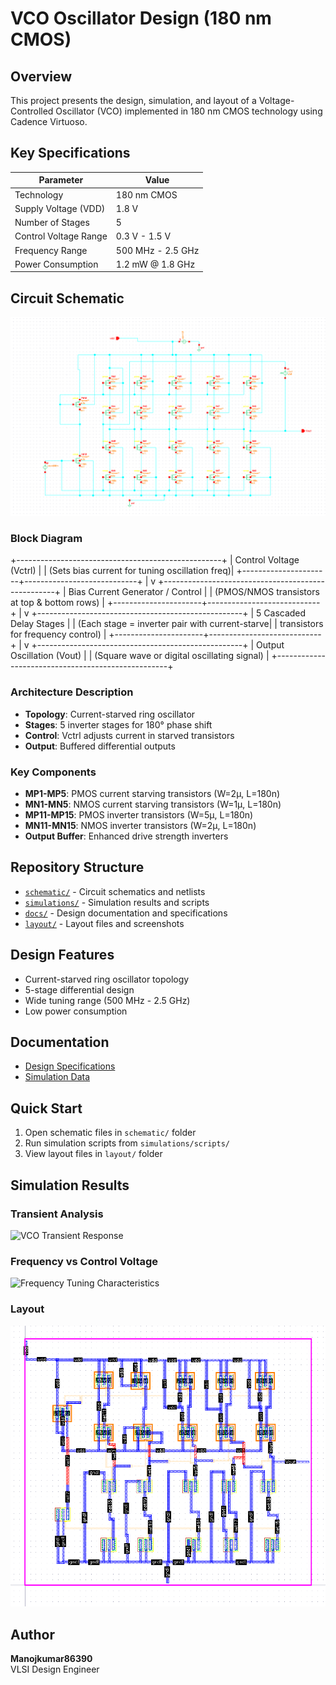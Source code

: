 # VCO Oscillator Design (180 nm CMOS)

## Overview
This project presents the design, simulation, and layout of a Voltage-Controlled Oscillator (VCO) implemented in 180 nm CMOS technology using Cadence Virtuoso.

## Key Specifications
| Parameter              | Value                     |
|------------------------|---------------------------|
| Technology             | 180 nm CMOS               |
| Supply Voltage (VDD)   | 1.8 V                     |
| Number of Stages       | 5                         |
| Control Voltage Range  | 0.3 V - 1.5 V             |
| Frequency Range        | 500 MHz - 2.5 GHz         |
| Power Consumption      | 1.2 mW @ 1.8 GHz          |

## Circuit Schematic

![VCO Schematic Diagram](schematic/vcoschematic.png)

### Block Diagram
+---------------------------------------------------+
|                 Control Voltage (Vctrl)          |
|   (Sets bias current for tuning oscillation freq)|
+----------------------+----------------------------+
                       |
                       v
+---------------------------------------------------+
|           Bias Current Generator / Control        |
|   (PMOS/NMOS transistors at top & bottom rows)   |
+----------------------+----------------------------+
                       |
                       v
+---------------------------------------------------+
|           5 Cascaded Delay Stages                |
|   (Each stage = inverter pair with current-starve|
|    transistors for frequency control)            |
+----------------------+----------------------------+
                       |
                       v
+---------------------------------------------------+
|                  Output Oscillation (Vout)       |
|   (Square wave or digital oscillating signal)    |
+---------------------------------------------------+

### Architecture Description
- **Topology**: Current-starved ring oscillator
- **Stages**: 5 inverter stages for 180° phase shift
- **Control**: Vctrl adjusts current in starved transistors
- **Output**: Buffered differential outputs

### Key Components
- **MP1-MP5**: PMOS current starving transistors (W=2μ, L=180n)
- **MN1-MN5**: NMOS current starving transistors (W=1μ, L=180n)  
- **MP11-MP15**: PMOS inverter transistors (W=5μ, L=180n)
- **MN11-MN15**: NMOS inverter transistors (W=2μ, L=180n)
- **Output Buffer**: Enhanced drive strength inverters

## Repository Structure
- [`schematic/`](schematic/) - Circuit schematics and netlists
- [`simulations/`](simulations/) - Simulation results and scripts
- [`docs/`](docs/) - Design documentation and specifications
- [`layout/`](layout/) - Layout files and screenshots

## Design Features
- Current-starved ring oscillator topology
- 5-stage differential design
- Wide tuning range (500 MHz - 2.5 GHz)
- Low power consumption

## Documentation
- [Design Specifications](docs/design_specifications.md)
- [Simulation Data](simulations/vco_output_data.csv)

## Quick Start
1. Open schematic files in `schematic/` folder
2. Run simulation scripts from `simulations/scripts/`
3. View layout files in `layout/` folder

## Simulation Results

### Transient Analysis
![VCO Transient Response](simulations/vco_transient_sim.png)

### Frequency vs Control Voltage
![Frequency Tuning Characteristics](simulations/vco_frequency_vs_vctrl.png)

### Layout
![VCO Layout](layout/vcolayout.png)

## Author
**Manojkumar86390**  
VLSI Design Engineer


